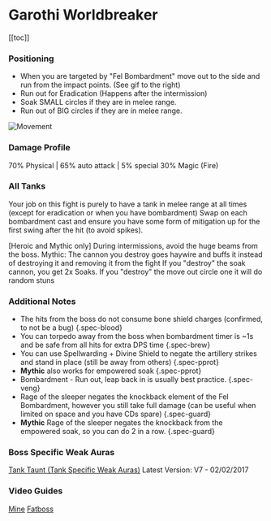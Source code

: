 # Garothi Worldbreaker

[[toc]]

### Positioning

- When you are targeted by "Fel Bombardment" move out to the side and run from the impact points. (See gif to the right)
- Run out for Eradication (Happens after the intermission)
- Soak SMALL circles if they are in melee range.  
- Run out of BIG circles if they are in melee range.

![Movement](https://static.wixstatic.com/media/b785ef_5c0e1a9d744a470ea487356ee1ee2fef~mv2.gif)

### Damage Profile

70% Physical | 65% auto attack    | 5% special
30% Magic (Fire)

### All Tanks

Your job on this fight is purely to have a tank in melee range at all times (except for eradication or when you have bombardment)
Swap on each bombardment cast and ensure you have some form of mitigation up for the first swing after the hit (to avoid spikes).

[Heroic and Mythic only] During intermissions, avoid the huge beams from the boss.
Mythic: The cannon you destroy goes haywire and buffs it instead of destroying it and removing it from the fight
If you "destroy" the soak cannon, you get 2x Soaks. If you "destroy" the move out circle one it will do random stuns

### Additional Notes
- The hits from the boss do not consume bone shield charges (confirmed, to not be a bug) {.spec-blood}
- You can torpedo away from the boss when bombardment timer is ~1s and be safe from all hits for extra DPS time {.spec-brew}
- You can use Spellwarding + Divine Shield to negate the artillery strikes and stand in place (still be away from others) {.spec-pprot}
- **Mythic** also works for empowered soak {.spec-pprot}
- Bombardment - Run out, leap back in is usually best practice. {.spec-veng}
- Rage of the sleeper negates the knockback element of the Fel Bombardment, however you still take full damage (can be useful when limited on space and you have CDs spare) {.spec-guard}
- **Mythic** Rage of the sleeper negates the knockback from the empowered soak, so you can do 2 in a row. {.spec-guard}

### Boss Specific Weak Auras
[Tank Taunt (Tank Specific Weak Auras)](https://wago.io/Sy-r7pTyM) 
Latest Version: V7 - 02/02/2017

### Video Guides
[Mine](https://www.youtube.com/watch?v=Jr96dfICftY)
[Fatboss](https://www.youtube.com/watch?v=pHfT74Qw1WY)